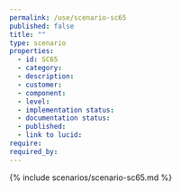 ```yaml
---
permalink: /use/scenario-sc65
published: false
title: ""
type: scenario
properties:
  - id: SC65
  - category:
  - description:
  - customer:
  - component:
  - level:
  - implementation status:
  - documentation status:
  - published:
  - link to lucid:
require:
required_by:
---
```


{% include scenarios/scenario-sc65.md %}

